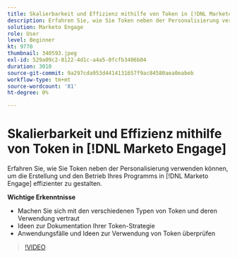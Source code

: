 ```yaml
---
title: Skalierbarkeit und Effizienz mithilfe von Token in [!DNL Marketo Engage]
description: Erfahren Sie, wie Sie Token neben der Personalisierung verwenden können, um die Erstellung und den Betrieb Ihres Programms in effizienter zu gestalten [!DNL Marketo Engage].
solution: Marketo Engage
role: User
level: Beginner
kt: 9770
thumbnail: 340593.jpeg
exl-id: 529a09c2-8122-4d1c-a4a5-0fcfb3406b04
duration: 3010
source-git-commit: 9a297cda953d4414131657f9ac84580aea0eabeb
workflow-type: tm+mt
source-wordcount: '81'
ht-degree: 0%

---
```


# Skalierbarkeit und Effizienz mithilfe von Token in [!DNL Marketo Engage]

Erfahren Sie, wie Sie Token neben der Personalisierung verwenden können, um die Erstellung und den Betrieb Ihres Programms in [!DNL Marketo Engage] effizienter zu gestalten.

**Wichtige Erkenntnisse**

* Machen Sie sich mit den verschiedenen Typen von Token und deren Verwendung vertraut
* Ideen zur Dokumentation Ihrer Token-Strategie
* Anwendungsfälle und Ideen zur Verwendung von Token überprüfen

>[!VIDEO](https://video.tv.adobe.com/v/340593/?quality=12&learn=on)
